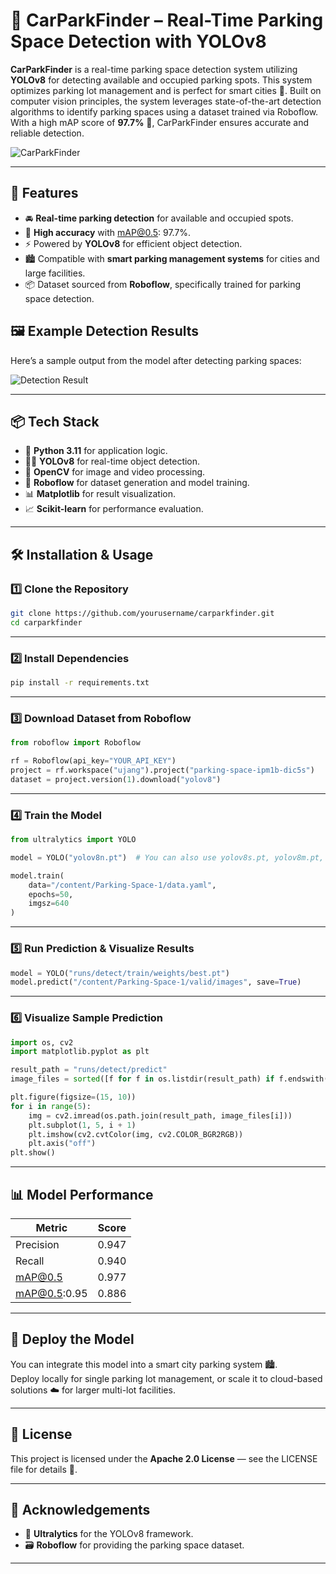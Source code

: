 
# 🚗 CarParkFinder – Real-Time Parking Space Detection with YOLOv8

**CarParkFinder** is a real-time parking space detection system utilizing **YOLOv8** for detecting available and occupied parking spots. This system optimizes parking lot management and is perfect for smart cities 🌆. Built on computer vision principles, the system leverages state-of-the-art detection algorithms to identify parking spaces using a dataset trained via Roboflow. With a high mAP score of **97.7%** 🎯, CarParkFinder ensures accurate and reliable detection.

![CarParkFinder](https://github.com/yourusername/carparkfinder/raw/main/samples/project-image.png)

---

## 🧠 Features

- 🚘 **Real-time parking detection** for available and occupied spots.
- 🎯 **High accuracy** with mAP@0.5: 97.7%.
- ⚡ Powered by **YOLOv8** for efficient object detection.
- 🏙️ Compatible with **smart parking management systems** for cities and large facilities.
- 📦 Dataset sourced from **Roboflow**, specifically trained for parking space detection.


## 🖼️ Example Detection Results

Here’s a sample output from the model after detecting parking spaces:

![Detection Result](https://github.com/yourusername/carparkfinder/raw/main/samples/detection-example.png)


---


## 📦 Tech Stack

- 🐍 **Python 3.11** for application logic.
- 🦸‍♂️ **YOLOv8** for real-time object detection.
- 📸 **OpenCV** for image and video processing.
- 🧠 **Roboflow** for dataset generation and model training.
- 📊 **Matplotlib** for result visualization.
- 📈 **Scikit-learn** for performance evaluation.

---

## 🛠️ Installation & Usage

### 1️⃣ Clone the Repository

```bash
git clone https://github.com/yourusername/carparkfinder.git
cd carparkfinder
```

---

### 2️⃣ Install Dependencies

```bash
pip install -r requirements.txt
```

---

### 3️⃣ Download Dataset from Roboflow

```python
from roboflow import Roboflow

rf = Roboflow(api_key="YOUR_API_KEY")
project = rf.workspace("ujang").project("parking-space-ipm1b-dic5s")
dataset = project.version(1).download("yolov8")
```

---

### 4️⃣ Train the Model

```python
from ultralytics import YOLO

model = YOLO("yolov8n.pt")  # You can also use yolov8s.pt, yolov8m.pt, etc.

model.train(
    data="/content/Parking-Space-1/data.yaml",
    epochs=50,
    imgsz=640
)
```

---

### 5️⃣ Run Prediction & Visualize Results

```python
model = YOLO("runs/detect/train/weights/best.pt")
model.predict("/content/Parking-Space-1/valid/images", save=True)
```

---

### 6️⃣ Visualize Sample Prediction

```python
import os, cv2
import matplotlib.pyplot as plt

result_path = "runs/detect/predict"
image_files = sorted([f for f in os.listdir(result_path) if f.endswith('.jpg')])

plt.figure(figsize=(15, 10))
for i in range(5):
    img = cv2.imread(os.path.join(result_path, image_files[i]))
    plt.subplot(1, 5, i + 1)
    plt.imshow(cv2.cvtColor(img, cv2.COLOR_BGR2RGB))
    plt.axis("off")
plt.show()
```

---

## 📊 Model Performance

| Metric         | Score  |
|----------------|--------|
| Precision      | 0.947  |
| Recall         | 0.940  |
| mAP@0.5        | 0.977  |
| mAP@0.5:0.95   | 0.886  |

---

## 🚀 Deploy the Model

You can integrate this model into a smart city parking system 🏙️.  
Deploy locally for single parking lot management, or scale it to cloud-based solutions ☁️ for larger multi-lot facilities.

---

## 📄 License

This project is licensed under the **Apache 2.0 License** — see the LICENSE file for details 📜.

---

## 🙌 Acknowledgements

- 🚀 **Ultralytics** for the YOLOv8 framework.
- 🗃️ **Roboflow** for providing the parking space dataset.

---

```

